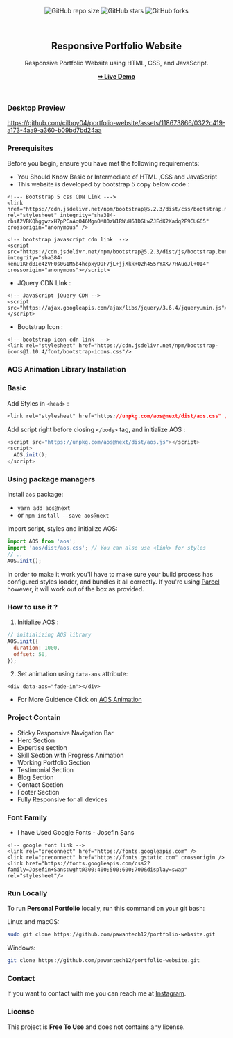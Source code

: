 <div align="center">
  
  ![GitHub repo size](https://img.shields.io/github/repo-size/nazrilacil04/portfolio-website)
  ![GitHub stars](https://img.shields.io/github/stars/nazrilacil04/portfolio-website?style=social)
  ![GitHub forks](https://img.shields.io/github/forks/nazrilacil04/portfolio-website?style=social)

  <br />

  <h2 align="center">Responsive Portfolio Website</h2>

  Responsive Portfolio Website using HTML, CSS, and JavaScript.

  <a href="https://cilboy04.github.io/nazrilacil04.github.io/"><strong>➥ Live Demo</strong></a>

</div>

<br />

### Desktop Preview

https://github.com/cilboy04/portfolio-website/assets/118673866/0322c419-a173-4aa9-a360-b09bd7bd24aa

### Prerequisites

Before you begin, ensure you have met the following requirements:

* You Should Know Basic or Intermediate of HTML ,CSS and JavaScript
* This website is developed by bootstrap 5 copy below code :
```
<!--- Bootstrap 5 css CDN Link --->
<link href="https://cdn.jsdelivr.net/npm/bootstrap@5.2.3/dist/css/bootstrap.min.css" rel="stylesheet" integrity="sha384-rbsA2VBKQhggwzxH7pPCaAqO46MgnOM80zW1RWuH61DGLwZJEdK2Kadq2F9CUG65" crossorigin="anonymous" />

<!-- bootstrap javascript cdn link  -->
<script src="https://cdn.jsdelivr.net/npm/bootstrap@5.2.3/dist/js/bootstrap.bundle.min.js" integrity="sha384-kenU1KFdBIe4zVF0s0G1M5b4hcpxyD9F7jL+jjXkk+Q2h455rYXK/7HAuoJl+0I4" crossorigin="anonymous"></script>
```

* JQuery CDN LInk :
```
<!-- JavaScript jQuery CDN -->
<script src="https://ajax.googleapis.com/ajax/libs/jquery/3.6.4/jquery.min.js"></script>
```

* Bootstrap Icon :
```
<!-- bootstrap icon cdn link  -->
<link rel="stylesheet" href="https://cdn.jsdelivr.net/npm/bootstrap-icons@1.10.4/font/bootstrap-icons.css"/>
```

### AOS Animation Library Installation

### Basic
Add Styles in `<head>` :
```css
<link rel="stylesheet" href="https://unpkg.com/aos@next/dist/aos.css" />
```
Add script right before closing `</body>` tag, and initialize AOS :
```js
<script src="https://unpkg.com/aos@next/dist/aos.js"></script>
<script>
  AOS.init();
</script>
```

### Using package managers

Install `aos` package:
* `yarn add aos@next`
* or `npm install --save aos@next`

Import script, styles and initialize AOS:
```js
import AOS from 'aos';
import 'aos/dist/aos.css'; // You can also use <link> for styles
// ..
AOS.init();
```

In order to make it work you'll have to make sure your build process has configured styles loader, and bundles it all correctly.
If you're using [Parcel](https://parceljs.org/) however, it will work out of the box as provided.

### How to use it ?
1. Initialize AOS :
```js
// initializing AOS library
AOS.init({
  duration: 1000,
  offset: 50,
});
```

2. Set animation using `data-aos` attribute:
```
<div data-aos="fade-in"></div>
```

* For More Guidence Click on <a href="https://github.com/michalsnik/aos/blob/next/README.md">AOS Animation</a>

### Project Contain

* Sticky Responsive Navigation Bar
* Hero Section
* Expertise section
* Skill Section with Progress Animation
* Working Portfolio Section
* Testimonial Section
* Blog Section
* Contact Section
* Footer Section
* Fully Responsive for all devices

### Font Family
 
 * I have Used Google Fonts - Josefin Sans 
```
<!-- google font link -->
<link rel="preconnect" href="https://fonts.googleapis.com" />
<link rel="preconnect" href="https://fonts.gstatic.com" crossorigin />
<link href="https://fonts.googleapis.com/css2?family=Josefin+Sans:wght@300;400;500;600;700&display=swap" rel="stylesheet"/>
```

### Run Locally

To run **Personal Portfolio** locally, run this command on your git bash:

Linux and macOS:

```bash
sudo git clone https://github.com/pawantech12/portfolio-website.git
```

Windows:

```bash
git clone https://github.com/pawantech12/portfolio-website.git
```

### Contact

If you want to contact with me you can reach me at [Instagram](https://www.instagram.com/codewithpawan/).

### License

This project is **Free To Use** and does not contains any license.
